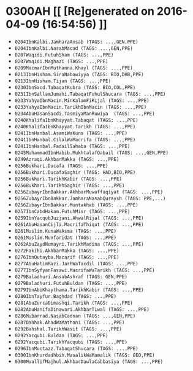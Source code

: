 # 0300AH [[ [Re]generated on 2016-04-09 (16:54:56) ]]

* `0204IbnKalbi.JamharaAnsab (TAGS: ...,GEN,PPE)`
* `0204IbnKalbi.NasabMacad (TAGS: ...,GEN,PPE)`
* `0207Waqidi.FutuhSham (TAGS: ...,PPE)`
* `0207Waqidi.Maghazi (TAGS: ...,PPE)`
* `0209MacmarIbnMuthanna.Khayl (TAGS: ...,PPE)`
* `0213IbnHisham.SiraNabawiyya (TAGS: BIO,DHB,PPE)`
* `0213IbnHisham.Tijan (TAGS: ...,PPE)`
* `0230IbnSacd.TabaqatKubra (TAGS: BIO,COL,PPE)`
* `0231IbnSallamJumahi.TabaqatFuhulShucara (TAGS: ...,PPE)`
* `0233YahyaIbnMacin.MinKalamFiRijal (TAGS: ...,PPE)`
* `0233YahyaIbnMacin.TarikhIbnMacin (TAGS: ...,PPE)`
* `0234AbuHasanSacdi.TasmiyaManRuwiya  (TAGS: ...,PPE)`
* `0240KhalifaIbnKhayyat.Tabaqat (TAGS: ...,PPE)`
* `0240KhalifaIbnKhayyat.Tarikh (TAGS: ...,PPE)`
* `0241IbnHanbal.AsamiWaKuna (TAGS: ...,PPE)`
* `0241IbnHanbal.CilalWaMacrifa (TAGS: ...,PPE)`
* `0241IbnHanbal.FadailSahaba (TAGS: ...,PPE)`
* `0245MuhammadIbnHabib.MukhtalafQabail (TAGS: ...,GEN,PPE)`
* `0249Azraqi.AkhbarMakka (TAGS: ...,PPE)`
* `0256Bukhari.Ducafa (TAGS: ...,PPE)`
* `0256Bukhari.DucafaSaghir (TAGS: HAD,BIO,PPE)`
* `0256Bukhari.TarikhKabir (TAGS: ...,PPE)`
* `0256Bukhari.TarikhSaghir (TAGS: ...,PPE)`
* `0256ZubayrIbnBakkar.AkhbarMuwaffaqiyat (TAGS: ...,PPE)`
* `0256ZubayrIbnBakkar.JamharaNasabQuraysh (TAGS: PPE,...)`
* `0256ZubayrIbnBakkar.Muntakhab (TAGS: ...,PPE)`
* `0257IbnCabdHakam.FutuhMisr (TAGS: ...,PPE)`
* `0259IbnYacqubJuzjani.AhwalRijal (TAGS: ...,PPE)`
* `0261AbuHasanCijli.MacrifaThiqat (TAGS: ...,PPE)`
* `0261Muslim.KunaWaAsma (TAGS: ...,PPE)`
* `0261Muslim.Munfaridat (TAGS: ...,PPE)`
* `0262AbuZaydNumayri.TarikhMadina (TAGS: ...,PPE)`
* `0272Fakihi.AkhbarMakka (TAGS: ...,PPE)`
* `0276IbnQutayba.Macarif (TAGS: ...,PPE)`
* `0277AbuHatimRazi.JarhWaTacdil (TAGS: ...,PPE)`
* `0277IbnSyfyanFasawi.MacrifaWaTarikh (TAGS: ...,PPE)`
* `0279Baladhuri.AnsabAshraf (TAGS: GEN,PPE)`
* `0279Baladhuri.FutuhBuldan (TAGS: ...,PPE)`
* `0279IbnAbiKhaythama.TarikhKabir (TAGS: ...,PPE)`
* `0280IbnTayfur.Baghdad (TAGS: ...,PPE)`
* `0281AbuZurcaDimashqi.Tarikh (TAGS: ...,PPE)`
* `0282AbuHanifaDinawari.AkhbarTiwal (TAGS: ...,PPE)`
* `0286Mubarrad.NasabCadnan (TAGS: ...,GEN,PPE)`
* `0287Dahhak.AhadWaMathani (TAGS: ...,PPE)`
* `0292Bahshal.TarikhWasit (TAGS: ...,PPE)`
* `0292Yacqubi.Buldan (TAGS: ...,PPE)`
* `0292Yacqubi.TarikhYacqubi (TAGS: ...,PPE)`
* `0296IbnMuctazz.TabaqatShucara (TAGS: ...,PPE)`
* `0300IbnKhurdadhbih.MasalikWaMamalik (TAGS: GEO,PPE)`
* `0300MuallifMajhul.AkhbarDawlaCabbasiya (TAGS: ...,PPE)`
